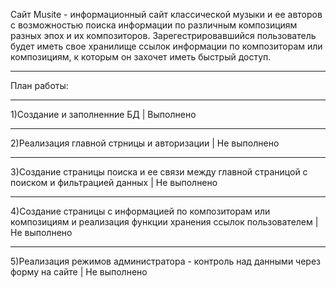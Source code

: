 Сайт Musite - информационный сайт классической музыки и ее авторов с возможностью поиска информации по различным композициям разных эпох и их композиторов. 
Зарегестрировавшийся пользователь будет иметь свое хранилище ссылок информации по композиторам или композициям, к которым он захочет иметь быстрый доступ.
***
План работы:
***
1)Создание и заполненние БД                                                                                                  | Выполнено
***
2)Реализация главной стрницы и авторизации                                                                                   | Не выполнено
***
3)Создание страницы поиска и ее связи между главной страницой с поиском и фильтрацией данных                                 | Не выполнено
***
4)Создание страницы с информацией по композиторам или композициям и реализация функции хранения ссылок пользователем         | Не выполнено
***
5)Реализация режимов администратора - контроль над данными через форму на сайте                                              | Не выполнено
